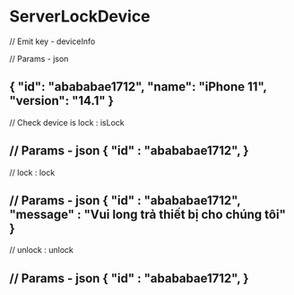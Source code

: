 # ServerLockDevice


// Emit key - deviceInfo

// Params - json

{
  "id": "abababae1712",
  "name": "iPhone 11",
  "version": "14.1"
}
-------------------------------

// Check device is lock : isLock

// Params - json
{
"id" : "abababae1712",
}
-------------------------------

// lock : lock

// Params - json
{
"id" : "abababae1712",
"message" : "Vui long trả thiết bị cho chúng tôi"
}
-------------------------------

// unlock : unlock

// Params - json
{
"id" : "abababae1712",
}
-------------------------------